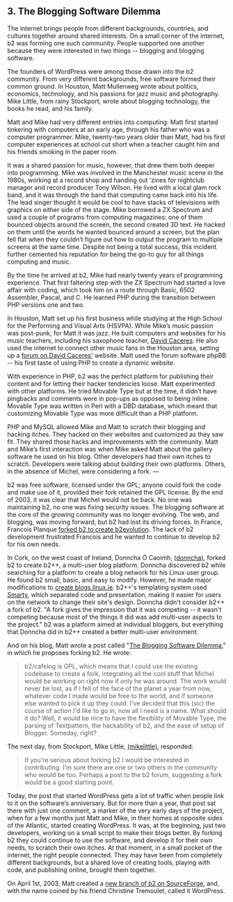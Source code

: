 ## 3. The Blogging Software Dilemma

The internet brings people from different backgrounds, countries, and cultures together around shared interests. On a small corner of the internet, b2 was forming one such community. People supported one another because they were interested in two things -- blogging and blogging software. 

The founders of WordPress were among those drawn into the b2 community. From very different backgrounds, free software formed their common ground. In Houston, Matt Mullenweg wrote about politics, economics, technology, and his passions for jazz music and photography.  Mike Little, from rainy Stockport, wrote about blogging technology, the books he read, and his family. 

Matt and Mike had very different entries into computing: Matt first started tinkering with computers at an early age, through his father who was a computer programmer. Mike, twenty-two years older than Matt, had his first computer experiences at school cut short when a teacher caught him and his friends smoking in the paper room. 

It was a shared passion for music, however, that drew them both deeper into programming. Mike was involved in the Manchester music scene in the 1980s, working at a record shop and handing out ‘zines for nightclub manager and record producer Tony Wilson. He lived with a local glam rock band, and it was through the band that computing came back into his life. The lead singer thought it would be cool to have stacks of televisions with graphics on either side of the stage. Mike borrowed a ZX Spectrum and used a couple of programs from computing magazines: one of them bounced objects around the screen, the second created 3D text. He hacked on them until the words he wanted bounced around a screen, but the plan fell flat when they couldn’t figure out how to output the program to multiple screens at the same time. Despite not being a total success, this incident further cemented his reputation for being the go-to guy for all things computing and music.

By the time he arrived at b2, Mike had nearly twenty years of programming experience. That first faltering step with the ZX Spectrum had started a love affair with coding, which took him on a route through Basic, 6502 Assembler, Pascal, and C. He learned PHP during the transition between PHP versions one and two.

In Houston, Matt set up his first business while studying at the High School for the Performing and Visual Arts (HSVPA). While Mike’s music passion was post-punk, for Matt it was jazz. He built computers and websites for his music teachers, including his saxophone teacher, [David Caceres](http://web.archive.org/web/20020329153221/http://davidcaceres.com/). He also used the internet to connect other music fans in the Houston area, setting up a [forum on David Caceres'](http://web.archive.org/web/20020202222327/http://davidcaceres.com/forum/) website. Matt used the forum software phpBB -- his first taste of using PHP to create a dynamic website.


With experience in PHP, b2 was the perfect platform for publishing their content and for letting their hacker tendencies loose. Matt experimented with other platforms. He tried Movable Type but at the time, it didn’t have pingbacks and comments were in pop-ups as opposed to being inline. Movable Type was written in Perl with a DBD database, which meant that customizing Movable Type was more difficult than a PHP platform.


PHP and MySQL allowed Mike and Matt to scratch their blogging and hacking itches. They hacked on their websites and customized as they saw fit. They shared those hacks and improvements with the community. Matt and Mike’s first interaction was when Mike asked Matt about the gallery software he used on his blog. Other developers had their own itches to scratch. Developers were talking about building their own platforms. Others, in the absence of Michel, were considering a fork.
—


b2 was free software, licensed under the GPL; anyone could fork the code and make use of it, provided their fork retained the GPL license. By the end of 2003, it was clear that Michel would not be back. No one was maintaining b2, no one was fixing security issues. The blogging software at the core of the growing community was no longer evolving. The web, and blogging, was moving forward, but b2 had lost its driving forces. In France, Francois Planque [forked b2 to create b2evolution](http://fplanque.net/Blog/devblog/2003/05/10/b2_evolution_new_features_summary). The lack of b2 development frustrated Francois and he wanted to continue to develop b2 for his own needs. 

In Cork, on the west coast of Ireland, Donncha Ó Caoimh, [(donncha)](http://profiles.wordpress.org/donncha/), forked b2 to create b2++, a multi-user blog platform. Donncha discovered b2 while searching for a platform to create a blog network for his Linux user group. He found b2 small, basic, and easy to modify. However, he made major modifications to [create blogs.linux.ie](http://web.archive.org/web/20030302025915/http://blogs.linux.ie/). b2++'s templating system used [Smarty](http://www.smarty.net/), which separated code and presentation, making it easier for users on the network to change their site's design. Donncha didn't consider b2++ a fork of b2.  "A fork gives the impression that it was competing -- it wasn't competing because most of the things it did was add multi-user aspects to the project." b2 was a platform aimed at individual bloggers, but everything that Donncha did in b2++ created a better multi-user environment.




And on his blog, Matt wrote a post called "[The Blogging Software Dilemma](http://ma.tt/2003/01/the-blogging-software-dilemma/)," in which he proposes forking b2. He wrote:

> b2/cafelog is GPL, which means that I could use the existing codebase to create a fork, integrating all the cool stuff that Michel would be working on right now if only he was around. The work would never be lost, as if I fell of the face of the planet a year from now, whatever code I made would be free to the world, and if someone else wanted to pick it up they could. I've decided that this (sic) the course of action I'd like to go in, now all I need is a name. What should it do? Well, it would be nice to have the flexibility of Movable Type, the parsing of Textpattern, the hackability of b2, and the ease of setup of Blogger. Someday, right?

The next day, from Stockport, Mike Little, [(mikelittle)](http://profiles.wordpress.org/mikelittle), responded:

> If you're serious about forking b2 I would be interested in contributing. I'm sure there are one or two others in the community who would be too. Perhaps a post to the b2 forum, suggesting a fork would be a good starting point.

Today, the post that started WordPress gets a lot of traffic when people link to it on the software’s anniversary. But for more than a year, that post sat there with just one comment, a marker of the very early days of the project, when for a few months just Matt and Mike, in their homes at opposite sides of the Atlantic, started creating WordPress. It was, at the beginning, just two developers, working on a small script to make their blogs better. By forking b2 they could continue to use the software, and develop it for their own needs, to scratch their own itches. At that moment, in a small pocket of the internet, the right people connected. They may have been from completely different backgrounds, but a shared love of creating tools, playing with code, and publishing online, brought them together.

On April 1st, 2003, Matt created a [new branch of b2 on SourceForge](http://cafelog.cvs.sourceforge.net/viewvc/cafelog/), and, with the name coined by his friend Christine Tremoulet, called it WordPress.
